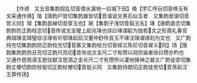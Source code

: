 <!-- { "loadSidebar": true } -->
　　【作瑌　又五音集韵奴乱切音偄水濵地一曰城下田】瑍【字汇呼玩切音唤玉有文采通作焕】瑎【唐韵户皆切集韵雄皆切音谐说文黑石似玉者　又集韵居谐切音皆义同】瑏【集韵昌縁切音穿玉也】瑐【集韵子浅切音翦玉名】瑑【唐韵直恋切集韵韵防正韵柱恋切音传说文圭璧上起兆瑑也徐曰瑑谓起为拢若文之形周礼春官典瑞瑑圭璋璧琮注瑑有圻鄂瑑起前汉董仲舒传良玉不瑑注瑑谓琢刻为文也　又广韵持兖切集韵韵防正韵柱兖切音篆又集韵柱允切音蜳又陈尼切音墀义同】玚【唐韵集韵韵防丑亮切正韵尺亮切音怅说文圭尺二寸有瓒以祠宗庙者徐曰瓒亦杓也　又通作鬯周语玉鬯往献注鬯酒之圭长尺二寸有瓒所以灌地降神之器又广韵徒杏切集韵丈梗切韵防杖梃切正韵杖梗切音挺义同　又集韵待朗切正韵徒党切音荡前汉王莽传玚】
